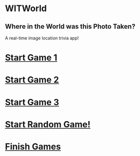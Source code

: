 # WITWorld
## Where in the World was this Photo Taken?
A real-time image location trivia app!

# [Start Game 1](https://where-in-the-world.netlify.com/.netlify/functions/runGameWrapper?idx=0)

# [Start Game 2](https://where-in-the-world.netlify.com/.netlify/functions/runGameWrapper?idx=1)

# [Start Game 3](https://where-in-the-world.netlify.com/.netlify/functions/runGameWrapper?idx=2)

# [Start Random Game!](https://where-in-the-world.netlify.com/.netlify/functions/runGameWrapper?idx=3)

# [Finish Games](https://where-in-the-world.netlify.com/.netlify/functions/killGames)